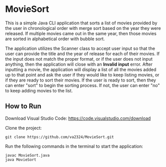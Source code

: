 # MovieSort
This is a simple Java CLI application that sorts a list of movies provided by the user in chronological order with merge sort based on the year they were released. If multiple movies came out in the same year, then those movies are sorted in alphabetical order with bubble sort.

The application utilizes the Scanner class to accept user input so that the user can provide the title and the year of release for each of their movies. If the input does not match the proper format, or if the user does not input anything, then the application will close with an **Invalid input** error. After inputting a movie, the application will display a list of all the movies added up to that point and ask the user if they would like to keep listing movies, or if they are ready to sort their movies. If the user is ready to sort, then they can enter "sort" to begin the sorting process. If not, the user can enter "no" to keep adding movies to the list.

## How to Run
Download Visual Studio Code: https://code.visualstudio.com/download

Clone the project:
```
git clone https://github.com/va2324/MovieSort.git
```

Run the following commands in the terminal to start the application:
```
javac MovieSort.java
java MovieSort
```

